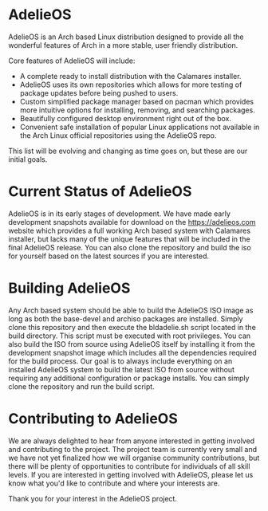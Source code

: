 # AdelieOS 
AdelieOS is an Arch based Linux distribution designed to provide all the wonderful features of Arch in a more stable, user friendly distribution.

Core features of AdelieOS will include:

- A complete ready to install distribution with the Calamares installer.
- AdelieOS uses its own repositories which allows for more testing of package updates before being pushed to users.
- Custom simplified package manager based on pacman which provides more intuitive options for installing, removing, and searching packages.
- Beautifully configured desktop environment right out of the box.
- Convenient safe installation of popular Linux applications not available in the Arch Linux official repositories using the AdelieOS repo.

This list will be evolving and changing as time goes on, but these are our initial goals.

# Current Status of AdelieOS
AdelieOS is in its early stages of development. We have made early development snapshots available for download on the https://adelieos.com website which provides a full working Arch based system with Calamares installer, but lacks many of the unique features that will be included in the final AdelieOS release. You can also clone the repository and build the iso for yourself based on the latest sources if you are interested. 

# Building AdelieOS
Any Arch based system should be able to build the AdelieOS ISO image as long as both the base-devel and archiso packages are installed. Simply clone this repository and then execute the bldadelie.sh script located in the build directory. This script must be executed with root privileges. You can also build the ISO from source using AdelieOS itself by installing it from the development snapshot image which includes all the dependencies required for the build process. Our goal is to always include everything on an installed AdelieOS system to build the latest ISO from source without requiring any additional configuration or package installs. You can simply clone the repository and run the build script.

# Contributing to AdelieOS
We are always delighted to hear from anyone interested in getting involved and contributing to the project. The project team is currently very small and we have not yet finalized how we will organise community contributions, but there will be plenty of opportunities to contribute for individuals of all skill levels. If you are interested in getting involved with AdelieOS, please let us know what you'd like to contribute and where your interests are.

Thank you for your interest in the AdelieOS project.
